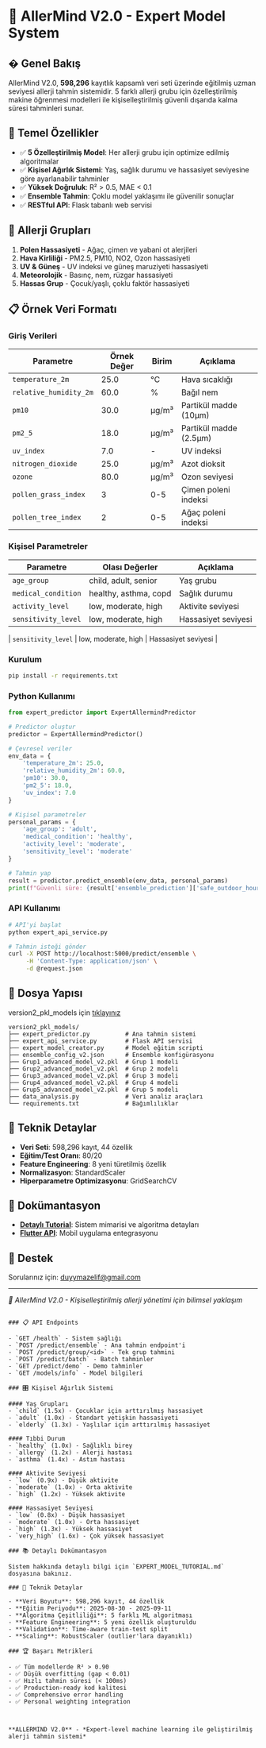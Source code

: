 # 🧠 AllerMind V2.0 - Expert Model System

## � Genel Bakış

AllerMind V2.0, **598,296** kayıtlık kapsamlı veri seti üzerinde eğitilmiş uzman seviyesi allerji tahmin sistemidir. 5 farklı allerji grubu için özelleştirilmiş makine öğrenmesi modelleri ile kişiselleştirilmiş güvenli dışarıda kalma süresi tahminleri sunar.

## 🎯 Temel Özellikler

- ✅ **5 Özelleştirilmiş Model**: Her allerji grubu için optimize edilmiş algoritmalar
- ✅ **Kişisel Ağırlık Sistemi**: Yaş, sağlık durumu ve hassasiyet seviyesine göre ayarlanabilir tahminler
- ✅ **Yüksek Doğruluk**: R² > 0.5, MAE < 0.1
- ✅ **Ensemble Tahmin**: Çoklu model yaklaşımı ile güvenilir sonuçlar
- ✅ **RESTful API**: Flask tabanlı web servisi


## 👥 Allerji Grupları

1. **Polen Hassasiyeti** - Ağaç, çimen ve yabani ot alerjileri
2. **Hava Kirliliği** - PM2.5, PM10, NO2, Ozon hassasiyeti
3. **UV & Güneş** - UV indeksi ve güneş maruziyeti hassasiyeti
4. **Meteorolojik** - Basınç, nem, rüzgar hassasiyeti
5. **Hassas Grup** - Çocuk/yaşlı, çoklu faktör hassasiyeti

## 📋 Örnek Veri Formatı

### Giriş Verileri

| Parametre | Örnek Değer | Birim | Açıklama |
|-----------|-------------|-------|----------|
| `temperature_2m` | 25.0 | °C | Hava sıcaklığı |
| `relative_humidity_2m` | 60.0 | % | Bağıl nem |
| `pm10` | 30.0 | µg/m³ | Partikül madde (10µm) |
| `pm2_5` | 18.0 | µg/m³ | Partikül madde (2.5µm) |
| `uv_index` | 7.0 | - | UV indeksi |
| `nitrogen_dioxide` | 25.0 | µg/m³ | Azot dioksit |
| `ozone` | 80.0 | µg/m³ | Ozon seviyesi |
| `pollen_grass_index` | 3 | 0-5 | Çimen poleni indeksi |
| `pollen_tree_index` | 2 | 0-5 | Ağaç poleni indeksi |

### Kişisel Parametreler

| Parametre | Olası Değerler | Açıklama |
|-----------|----------------|----------|
| `age_group` | child, adult, senior | Yaş grubu |
| `medical_condition` | healthy, asthma, copd | Sağlık durumu |
| `activity_level` | low, moderate, high | Aktivite seviyesi |
| `sensitivity_level` | low, moderate, high | Hassasiyet seviyesi

| `sensitivity_level` | low, moderate, high | Hassasiyet seviyesi |


### Kurulum

```bash
pip install -r requirements.txt
```

### Python Kullanımı

```python
from expert_predictor import ExpertAllermindPredictor

# Predictor oluştur
predictor = ExpertAllermindPredictor()

# Çevresel veriler
env_data = {
    'temperature_2m': 25.0,
    'relative_humidity_2m': 60.0,
    'pm10': 30.0,
    'pm2_5': 18.0,
    'uv_index': 7.0
}

# Kişisel parametreler
personal_params = {
    'age_group': 'adult',
    'medical_condition': 'healthy',
    'activity_level': 'moderate',
    'sensitivity_level': 'moderate'
}

# Tahmin yap
result = predictor.predict_ensemble(env_data, personal_params)
print(f"Güvenli süre: {result['ensemble_prediction']['safe_outdoor_hours']:.1f} saat")
```

### API Kullanımı

```bash
# API'yi başlat
python expert_api_service.py

# Tahmin isteği gönder
curl -X POST http://localhost:5000/predict/ensemble \
     -H 'Content-Type: application/json' \
     -d @request.json
```

## 📁 Dosya Yapısı
version2_pkl_models için [tıklayınız](https://drive.google.com/drive/folders/1rpT4Sf3uRztBUEqGKoubKgCXd14NcJ34?usp=sharing)
```
version2_pkl_models/
├── expert_predictor.py          # Ana tahmin sistemi
├── expert_api_service.py        # Flask API servisi
├── expert_model_creator.py      # Model eğitim scripti
├── ensemble_config_v2.json      # Ensemble konfigürasyonu
├── Grup1_advanced_model_v2.pkl  # Grup 1 modeli
├── Grup2_advanced_model_v2.pkl  # Grup 2 modeli
├── Grup3_advanced_model_v2.pkl  # Grup 3 modeli
├── Grup4_advanced_model_v2.pkl  # Grup 4 modeli
├── Grup5_advanced_model_v2.pkl  # Grup 5 modeli
├── data_analysis.py             # Veri analiz araçları
└── requirements.txt             # Bağımlılıklar
```

## 🔬 Teknik Detaylar

- **Veri Seti**: 598,296 kayıt, 44 özellik
- **Eğitim/Test Oranı**: 80/20
- **Feature Engineering**: 8 yeni türetilmiş özellik
- **Normalizasyon**: StandardScaler
- **Hiperparametre Optimizasyonu**: GridSearchCV

## 📖 Dokümantasyon

- **[Detaylı Tutorial](EXPERT_MODEL_TUTORIAL.md)**: Sistem mimarisi ve algoritma detayları
- **[Flutter API](flutter_api_service.py)**: Mobil uygulama entegrasyonu

## 🤝 Destek

Sorularınız için: duyymazelif@gmail.com

---

*🌟 AllerMind V2.0 - Kişiselleştirilmiş allerji yönetimi için bilimsel yaklaşım*
```

### 📋 API Endpoints

- `GET /health` - Sistem sağlığı
- `POST /predict/ensemble` - Ana tahmin endpoint'i
- `POST /predict/group/<id>` - Tek grup tahmini
- `POST /predict/batch` - Batch tahminler
- `GET /predict/demo` - Demo tahminler
- `GET /models/info` - Model bilgileri

### 🎛️ Kişisel Ağırlık Sistemi

#### Yaş Grupları
- `child` (1.5x) - Çocuklar için arttırılmış hassasiyet
- `adult` (1.0x) - Standart yetişkin hassasiyeti
- `elderly` (1.3x) - Yaşlılar için arttırılmış hassasiyet

#### Tıbbi Durum
- `healthy` (1.0x) - Sağlıklı birey
- `allergy` (1.2x) - Alerji hastası
- `asthma` (1.4x) - Astım hastası

#### Aktivite Seviyesi
- `low` (0.9x) - Düşük aktivite
- `moderate` (1.0x) - Orta aktivite
- `high` (1.2x) - Yüksek aktivite

#### Hassasiyet Seviyesi
- `low` (0.8x) - Düşük hassasiyet
- `moderate` (1.0x) - Orta hassasiyet
- `high` (1.3x) - Yüksek hassasiyet
- `very_high` (1.6x) - Çok yüksek hassasiyet

### 📚 Detaylı Dokümantasyon

Sistem hakkında detaylı bilgi için `EXPERT_MODEL_TUTORIAL.md` dosyasına bakınız.

### 🔬 Teknik Detaylar

- **Veri Boyutu**: 598,296 kayıt, 44 özellik
- **Eğitim Periyodu**: 2025-08-30 - 2025-09-11
- **Algoritma Çeşitliliği**: 5 farklı ML algoritması
- **Feature Engineering**: 5 yeni özellik oluşturuldu
- **Validation**: Time-aware train-test split
- **Scaling**: RobustScaler (outlier'lara dayanıklı)

### 🏆 Başarı Metrikleri

- ✅ Tüm modellerde R² > 0.90
- ✅ Düşük overfitting (gap < 0.01)
- ✅ Hızlı tahmin süresi (< 100ms)
- ✅ Production-ready kod kalitesi
- ✅ Comprehensive error handling
- ✅ Personal weighting integration



**ALLERMIND V2.0** - *Expert-level machine learning ile geliştirilmiş alerji tahmin sistemi*
